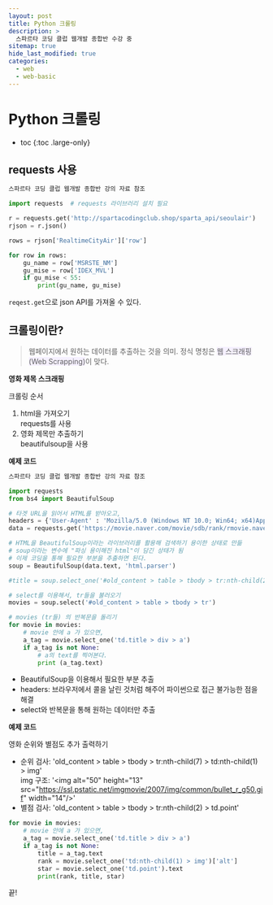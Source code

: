 ```yaml
---
layout: post
title: Python 크롤링
description: >
  스파르타 코딩 클럽 웹개발 종합반 수강 중
sitemap: true
hide_last_modified: true
categories:
  - web
  - web-basic
---
```


# Python 크롤링

* toc
{:toc .large-only}

## requests 사용

```py
스파르타 코딩 클럽 웹개발 종합반 강의 자료 참조

import requests  # requests 라이브러리 설치 필요

r = requests.get('http://spartacodingclub.shop/sparta_api/seoulair')
rjson = r.json()

rows = rjson['RealtimeCityAir']['row']

for row in rows:
    gu_name = row['MSRSTE_NM']
    gu_mise = row['IDEX_MVL']
    if gu_mise < 55:
        print(gu_name, gu_mise)
```
`reqest.get`으로 json API를 가져올 수 있다.

## 크롤링이란?

> 웹페이지에서 원하는 데이터를 추출하는 것을 의미. 정식 명칭은 <span style='background-color: #f5f0ff'>웹 스크래핑(Web Scrapping)</span>이 맞다. 

__영화 제목 스크래핑__

크롤링 순서
1. html을 가져오기  
    requests를 사용
2. 영화 제목만 추출하기  
    beautifulsoup을 사용

__예제 코드__

```py
스파르타 코딩 클럽 웹개발 종합반 강의 자료 참조

import requests
from bs4 import BeautifulSoup

# 타겟 URL을 읽어서 HTML를 받아오고,
headers = {'User-Agent' : 'Mozilla/5.0 (Windows NT 10.0; Win64; x64)AppleWebKit/537.36 (KHTML, like Gecko) Chrome/73.0.3683.86 Safari/537.36'} #브라우저에서 콜을 날린 것 처럼 해줌 -> 파이썬으로 접근 불가능한 점을 해결
data = requests.get('https://movie.naver.com/movie/sdb/rank/rmovie.naver?sel=pnt&date=20210829',headers=headers)

# HTML을 BeautifulSoup이라는 라이브러리를 활용해 검색하기 용이한 상태로 만듦
# soup이라는 변수에 "파싱 용이해진 html"이 담긴 상태가 됨
# 이제 코딩을 통해 필요한 부분을 추출하면 된다.
soup = BeautifulSoup(data.text, 'html.parser')

#title = soup.select_one('#old_content > table > tbody > tr:nth-child(2) > td.title > div > a')

# select를 이용해서, tr들을 불러오기
movies = soup.select('#old_content > table > tbody > tr')

# movies (tr들) 의 반복문을 돌리기
for movie in movies:
    # movie 안에 a 가 있으면,
    a_tag = movie.select_one('td.title > div > a')
    if a_tag is not None:
        # a의 text를 찍어본다.
        print (a_tag.text)
```

- BeautifulSoup을 이용해서 필요한 부분 추출
- headers: 브라우저에서 콜을 날린 것처럼 해주어 파이썬으로 접근 불가능한 점을 해결
- select와 반복문을 통해 원하는 데이터만 추출



__예제 코드__

영화 순위와 별점도 추가 출력하기

- 순위 검사: 'old_content > table > tbody > tr:nth-child(7) > td:nth-child(1) > img'  
img 구조: '\<img alt="50" height="13" src="https://ssl.pstatic.net/imgmovie/2007/img/common/bullet_r_g50.gif" width="14"/>'
- 별점 검사: 'old_content > table > tbody > tr:nth-child(2) > td.point'

```py
for movie in movies:
    # movie 안에 a 가 있으면,
    a_tag = movie.select_one('td.title > div > a')
    if a_tag is not None:
        title = a_tag.text
        rank = movie.select_one('td:nth-child(1) > img')['alt'] 
        star = movie.select_one('td.point').text
        print(rank, title, star)
```

끝!